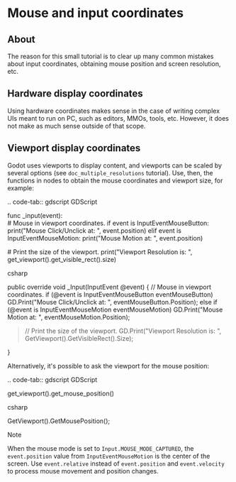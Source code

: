 # Mouse and input coordinates

## About

The reason for this small tutorial is to clear up many common mistakes
about input coordinates, obtaining mouse position and screen resolution,
etc.

## Hardware display coordinates

Using hardware coordinates makes sense in the case of writing complex
UIs meant to run on PC, such as editors, MMOs, tools, etc. However, it
does not make as much sense outside of that scope.

## Viewport display coordinates

Godot uses viewports to display content, and viewports can be scaled by
several options (see `doc_multiple_resolutions` tutorial). Use, then,
the functions in nodes to obtain the mouse coordinates and viewport
size, for example:

.. code-tab:: gdscript GDScript

func \_input(event):  
\# Mouse in viewport coordinates. if event is InputEventMouseButton:
print("Mouse Click/Unclick at: ", event.position) elif event is
InputEventMouseMotion: print("Mouse Motion at: ", event.position)

\# Print the size of the viewport. print("Viewport Resolution is: ",
get\_viewport().get\_visible\_rect().size)

csharp

public override void \_Input(InputEvent @event) { // Mouse in viewport
coordinates. if (@event is InputEventMouseButton eventMouseButton)
GD.Print("Mouse Click/Unclick at: ", eventMouseButton.Position); else if
(@event is InputEventMouseMotion eventMouseMotion) GD.Print("Mouse
Motion at: ", eventMouseMotion.Position);

> // Print the size of the viewport. GD.Print("Viewport Resolution is:
> ", GetViewport().GetVisibleRect().Size);

}

Alternatively, it's possible to ask the viewport for the mouse position:

.. code-tab:: gdscript GDScript

get\_viewport().get\_mouse\_position()

csharp

GetViewport().GetMousePosition();

Note

When the mouse mode is set to `Input.MOUSE_MODE_CAPTURED`, the
`event.position` value from `InputEventMouseMotion` is the center of the
screen. Use `event.relative` instead of `event.position` and
`event.velocity` to process mouse movement and position changes.
